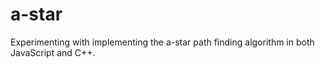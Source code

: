 # a-star
Experimenting with implementing the a-star path finding algorithm in both JavaScript and C++.

